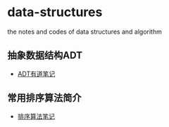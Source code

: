 # data-structures
the notes and codes of data structures and algorithm

## 抽象数据结构ADT
- [ADT有道笔记](http://note.youdao.com/noteshare?id=9f0913b4f66180082897b3cbed2b527d&sub=823C06FDC8BE4660BC8D19F778CC36DD)

## 常用排序算法简介
- [排序算法笔记](http://note.youdao.com/noteshare?id=4f1c886f0158c612ae54907b80f31f5b&sub=75C3C09FC281409891AF7C4BAEB8E496)